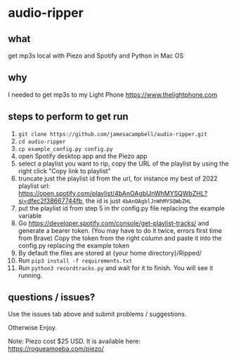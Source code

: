 # audio-ripper

## what  
get mp3s local with Piezo and Spotify and Python in Mac OS

## why  
I needed to get mp3s to my Light Phone https://www.thelightphone.com


## steps to perform to get run

1. `git clone https://github.com/jamesacampbell/audio-ripper.git`
2. `cd audio-ripper`
3. `cp example_config.py config.py`
4. open Spotify desktop app and the Piezo app
4. select a playlist you want to rip, copy the URL of the playlist by using the right click "Copy link to playlist"
5. truncate just the playlist id from the url, for instance my best of 2022 playlist url: https://open.spotify.com/playlist/4bAnOAgblJnWhMYSQWbZHL?si=dfec2f38667744fb, the id is just `4bAnOAgblJnWhMYSQWbZHL`
6. put the playlist id from step 5 in thr config.py file replacing the example variable
7. Go https://developer.spotify.com/console/get-playlist-tracks/ and generate a bearer token. (You may have to do it twice, errors first time from Brave) Copy the token from the right column and paste it into the config.py replacing the example token
8. By default the files are stored at {your home directory}/Ripped/
9. Run `pip3 install -f requirements.txt`
10. Run `python3 recordtracks.py` and wait for it to finish. You will see it running.

## questions / issues?

Use the issues tab above and submit problems / suggestions.

Otherwise Enjoy. 

Note: Piezo cost $25 USD. It is available here: https://rogueamoeba.com/piezo/


